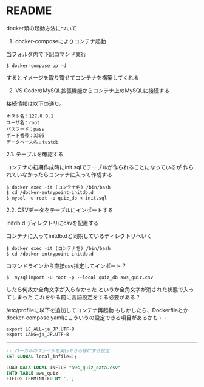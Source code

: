 # README

docker類の起動方法について

1. docker-composeによりコンテナ起動

当フォルダ内で下記コマンド実行

```
$ docker-compose up -d
```

するとイメージを取り寄せてコンテナを構築してくれる

2. VS CodeのMySQL拡張機能からコンテナ上のMySQLに接続する

接続情報は以下の通り。

```
ホスト名：127.0.0.1
ユーザ名：root
パスワード：pass
ポート番号：3306
データベース名：testdb
```

2.1. テーブルを確認する

コンテナの初期作成時にinit.sqlでテーブルが作られることになっているが
作られていなかったらコンテナに入って作成する

```
$ docker exec -it (コンテナ名) /bin/bash
$ cd /docker-entrypoint-initdb.d
$ mysql -u root -p quiz_db < init.sql 
```

2.2. CSVデータをテーブルにインポートする

initdb.d ディレクトリにcsvを配置する

コンテナに入ってinitdb.dと同期しているディレクトリへいく

```
$ docker exec -it (コンテナ名) /bin/bash
$ cd /docker-entrypoint-initdb.d
```

コマンドラインから直接csv指定してインポート？

```
$  mysqlimport -u root -p --local quiz_db aws_quiz.csv 
```

したら何故か全角文字が入らなかった
というか全角文字が消された状態で入ってしまった
これをやる前に言語設定をする必要がある？

/etc/profileに以下を追加してコンテナ再起動
もしかしたら、Dockerfileとかdocker-compose.yamlにこういうの設定できる項目があるかも・・

```
export LC_ALL=ja_JP.UTF-8
export LANG=ja_JP.UTF-8
```

-------

```sql
-- ローカルのファイルを実行できる様にする設定
SET GLOBAL local_infile=1;

LOAD DATA LOCAL INFILE "aws_quiz_data.csv"
INTO TABLE aws_quiz 
FIELDS TERMINATED BY ',';
```
